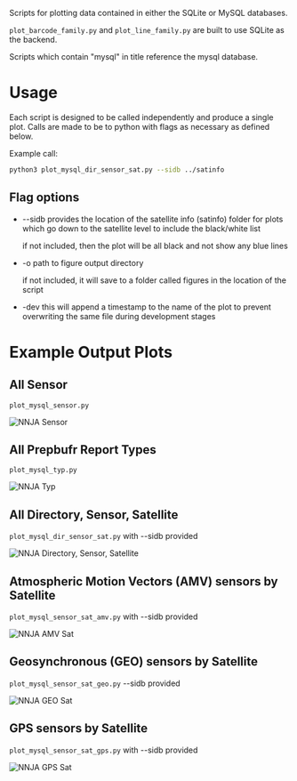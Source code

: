 Scripts for plotting data contained in either the SQLite or MySQL databases.

`plot_barcode_family.py` and `plot_line_family.py` are built to use SQLite as the backend. 

Scripts which contain "mysql" in title reference the mysql database.


# Usage

Each script is designed to be called independently and produce a single plot. Calls are made to be to python with flags as necessary as defined below.

Example call:
```sh
python3 plot_mysql_dir_sensor_sat.py --sidb ../satinfo 
```

## Flag options 

* --sidb provides the location of the satellite info (satinfo) folder for plots which go down to the satellite level to include the black/white list

     if not included, then the plot will be all black and not show any blue lines 

* -o path to figure output directory 

    if not included, it will save to a folder called figures in the location of the script 

* -dev this will append a timestamp to the name of the plot to prevent overwriting the same file during development stages 

# Example Output Plots

## All Sensor
`plot_mysql_sensor.py` 

![NNJA Sensor](/src/plotting/examples/all_line_observations_inventory_sensor.png "NNJA Sensor Plot")

## All Prepbufr Report Types
`plot_mysql_typ.py`

![NNJA Typ](/src/plotting/examples/all_line_observations_inventory_typ.png "NNJA Typ Plot")

## All Directory, Sensor, Satellite
`plot_mysql_dir_sensor_sat.py` with --sidb provided

![NNJA Directory, Sensor, Satellite](/src/plotting/examples/all_line_observations_inventory_dir_sensor_sat.png "NNJA Directory, Sensor, Satellite Plot")

## Atmospheric Motion Vectors (AMV) sensors by Satellite
`plot_mysql_sensor_sat_amv.py` with --sidb provided 

![NNJA AMV Sat](/src/plotting/examples/amv_line_observations_inventory_sensor_sat.png "NNJA AMV Sat Plot")

## Geosynchronous (GEO) sensors by Satellite 
`plot_mysql_sensor_sat_geo.py` --sidb provided

![NNJA GEO Sat](/src/plotting/examples/geo_line_observations_inventory_sensor_sat.png "NNJA GEO Sat Plot")

## GPS sensors by Satellite 
`plot_mysql_sensor_sat_gps.py` with --sidb provided

![NNJA GPS Sat](/src/plotting/examples/gps_line_observations_inventory_sensor_sat.png "NNJA GPS Sat Plot")